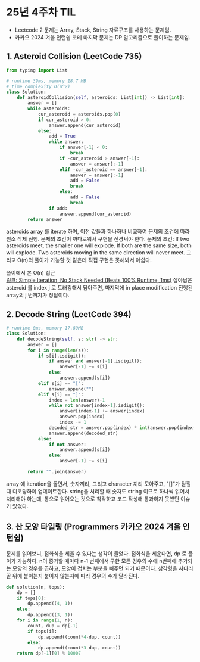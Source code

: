 # 25년 4주차 TIL
- Leetcode 2 문제는 Array, Stack, String 자료구조를 사용하는 문제임.
- 카카오 2024 겨울 인턴쉽 코테 마지막 문제는 DP 알고리즘으로 풀이하는 문제임.


## 1. Asteroid Collision (LeetCode 735)

```python
from typing import List

# runtime 39ms, memory 18.7 MB
# time complexity O(n^2)
class Solution:
    def asteroidCollision(self, asteroids: List[int]) -> List[int]:
        answer = []
        while asteroids:
            cur_asteroid = asteroids.pop(0)
            if cur_asteroid > 0:
                answer.append(cur_asteroid)
            else:
                add = True
                while answer:
                    if answer[-1] < 0:
                        break
                    if -cur_asteroid > answer[-1]:
                        answer = answer[:-1]
                    elif -cur_asteroid == answer[-1]:
                        answer = answer[:-1]
                        add = False
                        break
                    else:
                        add = False
                        break
                if add:
                    answer.append(cur_asteroid)
        return answer
```
asteroids array 를 iterate 하며, 이전 값들과 하나하나 비교하여 문제의 조건에 따라 원소 삭제 진행. 문제의 조건이 까다로워서 구현을 신경써야 한다.
문제의 조건: If two asteroids meet, the smaller one will explode. If both are the same size, both will explode. Two asteroids moving in the same direction will never meet.
그리고 O(n)의 풀이가 가능할 것 같은데 직접 구현은 못해봐서 아쉽다.

풀이에서 본 O(n) 접근  
[링크: Simple Iteration, No Stack Needed (Beats 100% Runtime, 1ms)](https://leetcode.com/problems/asteroid-collision/solutions/3789994/simple-iteration-no-stack-needed-beats-100-runtime-1ms)
살아남은 asteroid 를 index j 로 트래킹해서 담아주면, 마지막에 in place modification 진행된 array의 j 번까지가 정답이다.


## 2. Decode String (LeetCode 394)

```python
# runtime 0ms, memory 17.89MB
class Solution:
    def decodeString(self, s: str) -> str:
        answer = []
        for i in range(len(s)):
            if s[i].isdigit():
                if answer and answer[-1].isdigit():
                    answer[-1] += s[i]
                else:
                    answer.append(s[i])
            elif s[i] == "[":
                answer.append("")
            elif s[i] == "]":
                index = len(answer)-1
                while not answer[index-1].isdigit():
                    answer[index-1] += answer[index]
                    answer.pop(index)
                    index -= 1
                decoded_str = answer.pop(index) * int(answer.pop(index-1))
                answer.append(decoded_str)
            else:
                if not answer:
                    answer.append(s[i])
                else:
                    answer[-1] += s[i]

        return "".join(answer)
```
array 에 iteration을 돌면서, 숫자끼리, 그리고 character 끼리 모아주고, "[]"가 닫힐 때 디코딩하여 업데이트한다.
string을 처리할 때 숫자도 string 이므로 하나씩 읽어서 처리해야 하는데, 통으로 읽어오는 것으로 착각하고 코드 작성해 통과하지 못했던 이슈가 있었다.


## 3. 산 모양 타일링 (Programmers 카카오 2024 겨울 인턴쉽)
문제를 읽어보니, 점화식을 세울 수 있다는 생각이 들었다. 점화식을 세운다면, dp 로 풀이가 가능하다.
n이 증가할 때마다 n-1 번째에서 구한 모든 경우의 수에 n번째에 추가되는 모양의 경우를 곱하고, 모양이 겹치는 부분을 빼주면 되기 때문이다.
삼각형을 사다리꼴 위에 붙이는지 붙이지 않는지에 따라 경우의 수가 달라진다.

```python
def solution(n, tops):
    dp = []
    if tops[0]:
        dp.append((4, 1))
    else:
        dp.append((3, 1))
    for i in range(1, n):
        count, dup = dp[-1]
        if tops[i]:
            dp.append((count*4-dup, count))
        else:
            dp.append((count*3-dup, count))
    return dp[-1][0] % 10007
```
